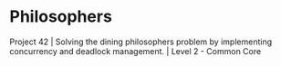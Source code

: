 # Philosophers
Project 42 | Solving the dining philosophers problem by implementing concurrency and deadlock management. | Level 2 - Common Core
